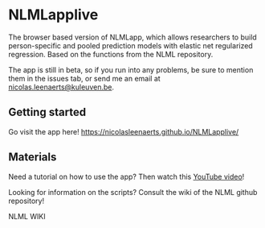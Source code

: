 # NLMLapplive
The browser based version of NLMLapp, which allows researchers to build person-specific and pooled prediction models with elastic net regularized regression. Based on the functions from the NLML repository.

The app is still in beta, so if you run into any problems, be sure to mention them in the issues tab, or send me an email at nicolas.leenaerts@kuleuven.be.

## Getting started
Go visit the app here!
https://nicolasleenaerts.github.io/NLMLapplive/

## Materials
Need a tutorial on how to use the app? Then watch this [YouTube video](https://youtu.be/9tB9n4Njwz0)!

Looking for information on the scripts? Consult the wiki of the NLML github repository!

NLML WIKI

